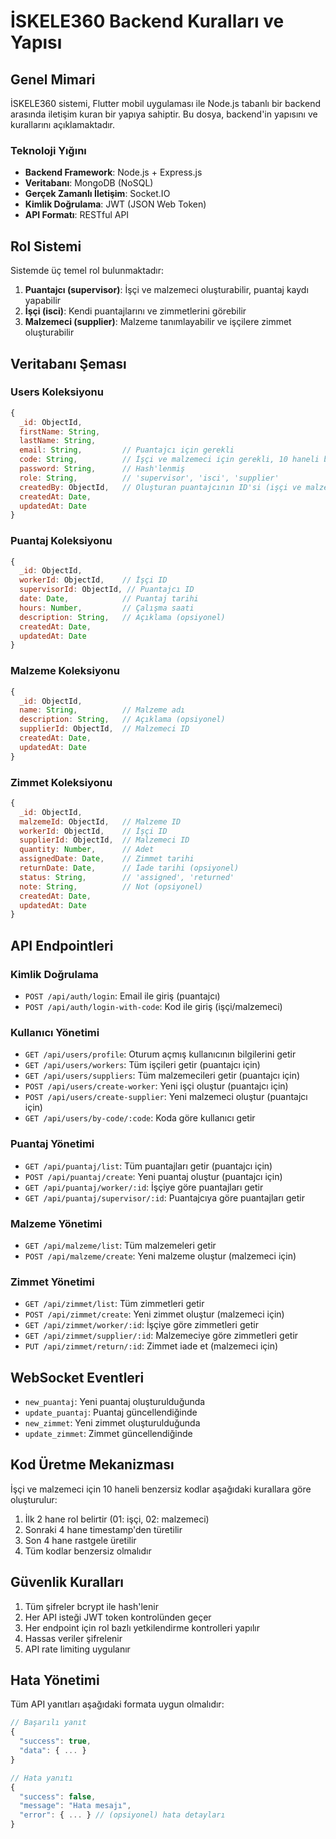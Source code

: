 # İSKELE360 Backend Kuralları ve Yapısı

## Genel Mimari

İSKELE360 sistemi, Flutter mobil uygulaması ile Node.js tabanlı bir backend arasında iletişim kuran bir yapıya sahiptir. Bu dosya, backend'in yapısını ve kurallarını açıklamaktadır.

### Teknoloji Yığını

- **Backend Framework**: Node.js + Express.js
- **Veritabanı**: MongoDB (NoSQL)
- **Gerçek Zamanlı İletişim**: Socket.IO
- **Kimlik Doğrulama**: JWT (JSON Web Token)
- **API Formatı**: RESTful API

## Rol Sistemi

Sistemde üç temel rol bulunmaktadır:

1. **Puantajcı (supervisor)**: İşçi ve malzemeci oluşturabilir, puantaj kaydı yapabilir
2. **İşçi (isci)**: Kendi puantajlarını ve zimmetlerini görebilir
3. **Malzemeci (supplier)**: Malzeme tanımlayabilir ve işçilere zimmet oluşturabilir

## Veritabanı Şeması

### Users Koleksiyonu

```javascript
{
  _id: ObjectId,
  firstName: String,
  lastName: String,
  email: String,         // Puantajcı için gerekli
  code: String,          // İşçi ve malzemeci için gerekli, 10 haneli benzersiz kod
  password: String,      // Hash'lenmiş
  role: String,          // 'supervisor', 'isci', 'supplier'
  createdBy: ObjectId,   // Oluşturan puantajcının ID'si (işçi ve malzemeci için)
  createdAt: Date,
  updatedAt: Date
}
```

### Puantaj Koleksiyonu

```javascript
{
  _id: ObjectId,
  workerId: ObjectId,    // İşçi ID
  supervisorId: ObjectId, // Puantajcı ID
  date: Date,            // Puantaj tarihi
  hours: Number,         // Çalışma saati
  description: String,   // Açıklama (opsiyonel)
  createdAt: Date,
  updatedAt: Date
}
```

### Malzeme Koleksiyonu

```javascript
{
  _id: ObjectId,
  name: String,          // Malzeme adı
  description: String,   // Açıklama (opsiyonel)
  supplierId: ObjectId,  // Malzemeci ID
  createdAt: Date,
  updatedAt: Date
}
```

### Zimmet Koleksiyonu

```javascript
{
  _id: ObjectId,
  malzemeId: ObjectId,   // Malzeme ID
  workerId: ObjectId,    // İşçi ID
  supplierId: ObjectId,  // Malzemeci ID
  quantity: Number,      // Adet
  assignedDate: Date,    // Zimmet tarihi
  returnDate: Date,      // İade tarihi (opsiyonel)
  status: String,        // 'assigned', 'returned'
  note: String,          // Not (opsiyonel)
  createdAt: Date,
  updatedAt: Date
}
```

## API Endpointleri

### Kimlik Doğrulama

- `POST /api/auth/login`: Email ile giriş (puantajcı)
- `POST /api/auth/login-with-code`: Kod ile giriş (işçi/malzemeci)

### Kullanıcı Yönetimi

- `GET /api/users/profile`: Oturum açmış kullanıcının bilgilerini getir
- `GET /api/users/workers`: Tüm işçileri getir (puantajcı için)
- `GET /api/users/suppliers`: Tüm malzemecileri getir (puantajcı için)
- `POST /api/users/create-worker`: Yeni işçi oluştur (puantajcı için)
- `POST /api/users/create-supplier`: Yeni malzemeci oluştur (puantajcı için)
- `GET /api/users/by-code/:code`: Koda göre kullanıcı getir

### Puantaj Yönetimi

- `GET /api/puantaj/list`: Tüm puantajları getir (puantajcı için)
- `POST /api/puantaj/create`: Yeni puantaj oluştur (puantajcı için)
- `GET /api/puantaj/worker/:id`: İşçiye göre puantajları getir
- `GET /api/puantaj/supervisor/:id`: Puantajcıya göre puantajları getir

### Malzeme Yönetimi

- `GET /api/malzeme/list`: Tüm malzemeleri getir
- `POST /api/malzeme/create`: Yeni malzeme oluştur (malzemeci için)

### Zimmet Yönetimi

- `GET /api/zimmet/list`: Tüm zimmetleri getir
- `POST /api/zimmet/create`: Yeni zimmet oluştur (malzemeci için)
- `GET /api/zimmet/worker/:id`: İşçiye göre zimmetleri getir
- `GET /api/zimmet/supplier/:id`: Malzemeciye göre zimmetleri getir
- `PUT /api/zimmet/return/:id`: Zimmet iade et (malzemeci için)

## WebSocket Eventleri

- `new_puantaj`: Yeni puantaj oluşturulduğunda
- `update_puantaj`: Puantaj güncellendiğinde
- `new_zimmet`: Yeni zimmet oluşturulduğunda
- `update_zimmet`: Zimmet güncellendiğinde

## Kod Üretme Mekanizması

İşçi ve malzemeci için 10 haneli benzersiz kodlar aşağıdaki kurallara göre oluşturulur:

1. İlk 2 hane rol belirtir (01: işçi, 02: malzemeci)
2. Sonraki 4 hane timestamp'den türetilir
3. Son 4 hane rastgele üretilir
4. Tüm kodlar benzersiz olmalıdır

## Güvenlik Kuralları

1. Tüm şifreler bcrypt ile hash'lenir
2. Her API isteği JWT token kontrolünden geçer
3. Her endpoint için rol bazlı yetkilendirme kontrolleri yapılır
4. Hassas veriler şifrelenir
5. API rate limiting uygulanır

## Hata Yönetimi

Tüm API yanıtları aşağıdaki formata uygun olmalıdır:

```javascript
// Başarılı yanıt
{
  "success": true,
  "data": { ... }
}

// Hata yanıtı
{
  "success": false,
  "message": "Hata mesajı",
  "error": { ... } // (opsiyonel) hata detayları
}
``` 